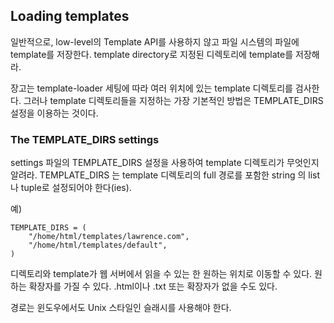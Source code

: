 ## Loading templates

일반적으로, low-level의 Template API를 사용하지 않고 파일 시스템의  파일에 template를 저장한다. template directory로 지정된 디렉토리에 template를 저장해라.

장고는 template-loader 세팅에 따라 여러 위치에 있는 template 디렉토리를 검사한다. 그러나 template 디렉토리들을 지정하는 가장 기본적인 방법은 TEMPLATE_DIRS 설정을 이용하는 것이다.


### The TEMPLATE_DIRS settings

settings 파일의 TEMPLATE_DIRS 설정을 사용하여 template 디렉토리가 무엇인지 알려라. TEMPLATE_DIRS 는 template 디렉토리의 full 경로를 포함한 string 의 list나 tuple로 설정되어야 한다(ies). 

예)

```
TEMPLATE_DIRS = (
	"/home/html/templates/lawrence.com",
	"/home/html/templates/default",
)
```

디렉토리와 template가 웹 서버에서 읽을 수 있는 한 원하는 위치로 이동할 수 있다. 원하는 확장자를 가질 수 있다. .html이나 .txt 또는 확장자가 없을 수도 있다.

경로는 윈도우에서도 Unix 스타일인 슬래시를 사용해야 한다.
